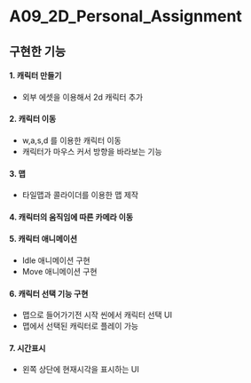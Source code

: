 # A09_2D_Personal_Assignment
## 구현한 기능
#### 1. 캐릭터 만들기 
   - 외부 에셋을 이용해서 2d 캐릭터 추가
#### 2. 캐릭터 이동 &nbsp;
   - w,a,s,d 를 이용한 캐릭터 이동
   - 캐릭터가 마우스 커서 방향을 바라보는 기능
#### 3. 맵
   - 타일맵과 콜라이더를 이용한 맵 제작
#### 4. 캐릭터의 움직임에 따른 카메라 이동
#### 5. 캐릭터 애니메이션
   - Idle 애니메이션 구현
   - Move 애니메이션 구현
#### 6. 캐릭터 선택 기능 구현
   - 맵으로 들어가기전 시작 씬에서 캐릭터 선택 UI
   - 맵에서 선택된 캐릭터로 플레이 가능
#### 7. 시간표시
   - 왼쪽 상단에 현재시각을 표시하는 UI
